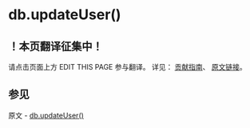 # db.updateUser()

## ！本页翻译征集中！

请点击页面上方 EDIT THIS PAGE 参与翻译。
详见：
[贡献指南]( https://github.com/JinMuInfo/MongoDB-Manual-zh/blob/master/CONTRIBUTING.md )、
[原文链接](  https://docs.mongodb.com/manual/reference/method/db.updateUser/  )。

## 参见

原文 - [db.updateUser()]( https://docs.mongodb.com/manual/reference/method/db.updateUser/ )

